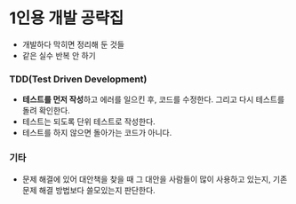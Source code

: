 # 1인용 개발 공략집

- 개발하다 막히면 정리해 둔 것들
- 같은 실수 반복 안 하기


### TDD(Test Driven Development)
- **테스트를 먼저 작성**하고 에러를 일으킨 후, 코드를 수정한다. 그리고 다시 테스트를 돌려 확인한다.
- 테스트는 되도록 단위 테스트로 작성한다.
- 테스트를 하지 않으면 돌아가는 코드가 아니다.


### 기타
- 문제 해결에 있어 대안책을 찾을 때 그 대안을 사람들이 많이 사용하고 있는지, 기존 문제 해결 방법보다 쓸모있는지 판단한다.

